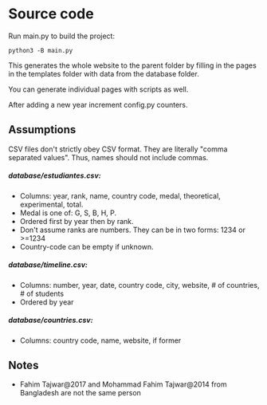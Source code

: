 # Source code
Run main.py to build the project:
```
python3 -B main.py
```

This generates the whole website to the parent folder by filling in the
pages in the templates folder with data from the database folder.

You can generate individual pages with scripts as well.

After adding a new year increment config.py counters.

## Assumptions

CSV files don't strictly obey CSV format. They are literally "comma separated values". Thus, names should not include commas.

##### database/estudiantes.csv:
* Columns: year, rank, name, country code, medal, theoretical, experimental, total.
* Medal is one of: G, S, B, H, P.
* Ordered first by year then by rank.
* Don't assume ranks are numbers. They can be in two forms: 1234 or >=1234
* Country-code can be empty if unknown.

##### database/timeline.csv:
* Columns: number, year, date, country code, city, website, # of countries, # of students 
* Ordered by year

##### database/countries.csv:
* Columns: country code, name, website, if former

## Notes
* Fahim Tajwar@2017 and Mohammad Fahim Tajwar@2014 from Bangladesh are not the same person
